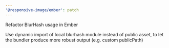 ```yaml
---
'@responsive-image/ember': patch
---
```


Refactor BlurHash usage in Ember

Use dynamic import of local blurhash module instead of public asset, to let the bundler produce more robust output (e.g. custom publicPath)
